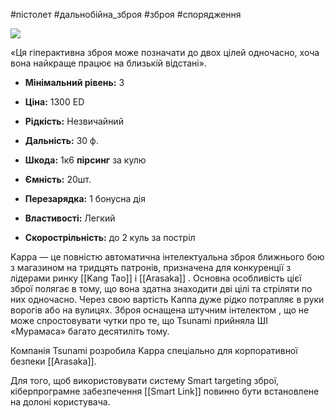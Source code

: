 #пістолет #дальнобійна_зброя #зброя #спорядження

[![](https://static.wikia.nocookie.net/cyberpunk/images/4/49/Kappa_Default.png/revision/latest/scale-to-width-down/350?cb=20220906230355)](https://static.wikia.nocookie.net/cyberpunk/images/4/49/Kappa_Default.png/revision/latest?cb=20220906230355)

«Ця гіперактивна зброя може позначати до двох цілей одночасно, хоча вона найкраще працює на близькій відстані».

- **Мінімальний рівень:** 3
- **Ціна:** 1300 ED
- **Рідкість:** Незвичайний

- **Дальність:** 30 ф.
- **Шкода:** 1к6 **пірсинг** за кулю
- **Ємність:** 20шт.
- **Перезарядка:** 1 бонусна дія
- **Властивості:** Легкий
- **Скорострільність:** до 2 куль за постріл

Kappa — це повністю автоматична інтелектуальна зброя ближнього бою з магазином на тридцять патронів, призначена для конкуренції з лідерами ринку [[Kang Tao]] і [[Arasaka]] . Основна особливість цієї зброї полягає в тому, що вона здатна знаходити дві цілі та стріляти по них одночасно. Через свою вартість Каппа дуже рідко потрапляє в руки ворогів або на вулицях. Зброя оснащена штучним інтелектом , що не може спростовувати чутки про те, що Tsunami прийняла ШІ «Мурамаса» багато десятиліть тому.

Компанія Tsunami розробила Kappa спеціально для корпоративної безпеки [[Arasaka]].

Для того, щоб використовувати систему Smart targeting зброї, кіберпрограмне забезпечення [[Smart Link]] повинно бути встановлене на долоні користувача.